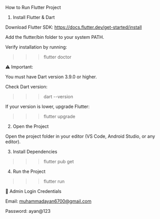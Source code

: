    How to Run Flutter Project

1. Install Flutter & Dart

Download Flutter SDK: https://docs.flutter.dev/get-started/install

Add the flutter/bin folder to your system PATH.

Verify installation by running:

>>> flutter doctor

⚠️ Important:

You must have Dart version 3.9.0 or higher.

Check Dart version:

>>> dart --version

If your version is lower, upgrade Flutter:

>>> flutter upgrade

2. Open the Project

Open the project folder in your editor (VS Code, Android Studio, or any editor).

3. Install Dependencies

>>> flutter pub get

4. Run the Project

>>> flutter run

🔑 Admin Login Credentials

Email: muhammadayan6700@gmail.com

Password: ayan@123
